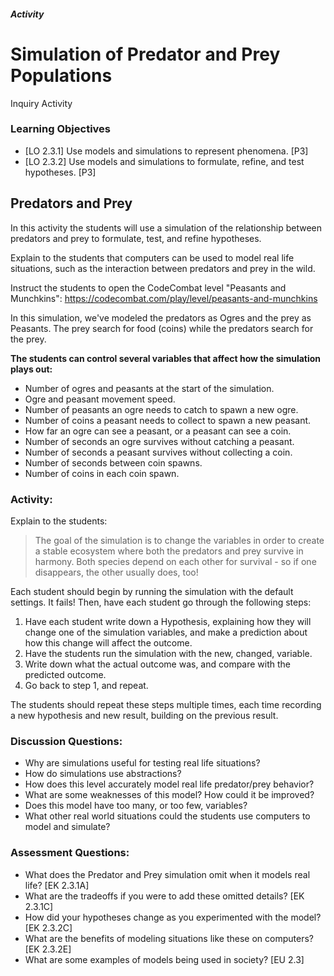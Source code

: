 ##### Activity
# Simulation of Predator and Prey Populations
Inquiry Activity

### Learning Objectives
- [LO 2.3.1] Use models and simulations to represent phenomena. [P3]
- [LO 2.3.2] Use models and simulations to formulate, refine, and test hypotheses. [P3]

## Predators and Prey

In this activity the students will use a simulation of the relationship between predators and prey to formulate, test, and refine hypotheses. 

Explain to the students that computers can be used to model real life situations, such as the interaction between predators and prey in the wild.

Instruct the students to open the CodeCombat level "Peasants and Munchkins":
https://codecombat.com/play/level/peasants-and-munchkins

In this simulation, we've modeled the predators as Ogres and the prey as Peasants. The prey search for food (coins) while the predators search for the prey.

**The students can control several variables that affect how the simulation plays out:**

- Number of ogres and peasants at the start of the simulation.
- Ogre and peasant movement speed.
- Number of peasants an ogre needs to catch to spawn a new ogre.
- Number of coins a peasant needs to collect to spawn a new peasant.
- How far an ogre can see a peasant, or a peasant can see a coin.
- Number of seconds an ogre survives without catching a peasant.
- Number of seconds a peasant survives without collecting a coin.
- Number of seconds between coin spawns.
- Number of coins in each coin spawn.

### Activity:

Explain to the students:

> The goal of the simulation is to change the variables in order to create a stable ecosystem where both the predators and prey survive in harmony. Both species depend on each other for survival - so if one disappears, the other usually does, too! 

Each student should begin by running the simulation with the default settings. It fails! Then, have each student go through the following steps:

1. Have each student write down a Hypothesis, explaining how they will change one of the simulation variables, and make a prediction about how this change will affect the outcome.
2. Have the students run the simulation with the new, changed, variable.
3. Write down what the actual outcome was, and compare with the predicted outcome.
4. Go back to step 1, and repeat.

The students should repeat these steps multiple times, each time recording a new hypothesis and new result, building on the previous result.


### Discussion Questions:
- Why are simulations useful for testing real life situations?
- How do simulations use abstractions?
- How does this level accurately model real life predator/prey behavior?
- What are some weaknesses of this model? How could it be improved?
- Does this model have too many, or too few, variables?
- What other real world situations could the students use computers to model and simulate?

### Assessment Questions:
- What does the Predator and Prey simulation omit when it models real life? [EK 2.3.1A]
- What are the tradeoffs if you were to add these omitted details? [EK 2.3.1C]
- How did your hypotheses change as you experimented with the model? [EK 2.3.2C]
- What are the benefits of modeling situations like these on computers? [EK 2.3.2E]
- What are some examples of models being used in society? [EU 2.3]
